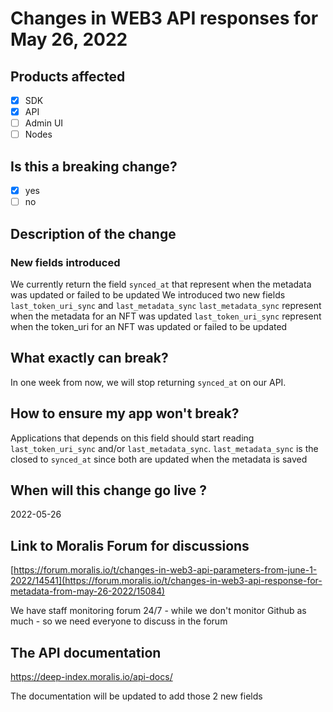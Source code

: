# Changes in WEB3 API responses for May 26, 2022

## Products affected
- [X] SDK
- [X] API
- [ ] Admin UI
- [ ] Nodes

## Is this a breaking change?
- [X] yes
- [ ] no

## Description of the change

### New fields introduced
We currently return the field `synced_at` that represent when the metadata was updated or failed to be updated
We introduced two new fields `last_token_uri_sync` and `last_metadata_sync`
`last_metadata_sync` represent when the metadata for an NFT was updated
`last_token_uri_sync` represent when the token_uri for an NFT was updated or failed to be updated

## What exactly can break?

In one week from now, we will stop returning `synced_at` on our API.

## How to ensure my app won't break?

Applications that depends on this field should start reading `last_token_uri_sync` and/or `last_metadata_sync`.
`last_metadata_sync` is the closed to `synced_at` since both are updated when the metadata is saved

## When will this change go live ?

2022-05-26

## Link to Moralis Forum for discussions

[https://forum.moralis.io/t/changes-in-web3-api-parameters-from-june-1-2022/14541](https://forum.moralis.io/t/changes-in-web3-api-response-for-metadata-from-may-26-2022/15084)

We have staff monitoring forum 24/7 - while we don't monitor Github as much - so we need everyone to discuss in the forum

## The API documentation

https://deep-index.moralis.io/api-docs/

The documentation will be updated to add those 2 new fields

